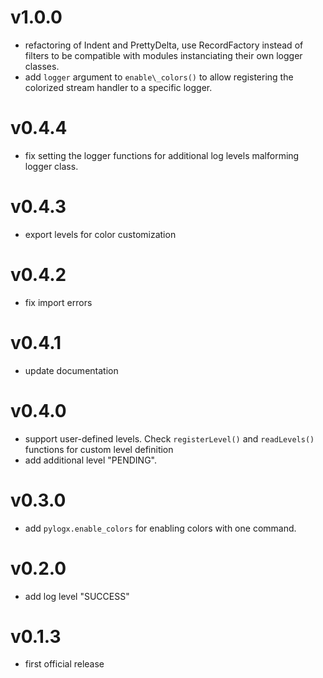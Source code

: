# v1.0.0

-   refactoring of Indent and PrettyDelta,
    use RecordFactory instead of filters to be compatible
    with modules instanciating their own logger classes.
-   add `logger` argument to `enable\_colors()` to allow
    registering the colorized stream handler to a specific
    logger.

# v0.4.4

-   fix setting the logger functions for additional log levels
    malforming logger class.

# v0.4.3

-   export levels for color customization

# v0.4.2

-   fix import errors

# v0.4.1

-   update documentation

# v0.4.0

-   support user-defined levels.
    Check `registerLevel()` and `readLevels()` functions for custom level definition
-   add additional level "PENDING".

# v0.3.0

-   add `pylogx.enable_colors` for enabling colors with one command.

# v0.2.0

-   add log level "SUCCESS"

# v0.1.3

-   first official release
